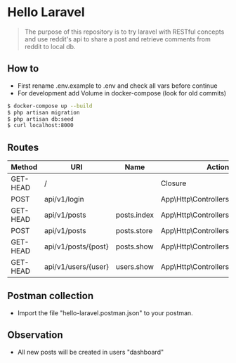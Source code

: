 # Hello Laravel

> The purpose of this repository is to try laravel with RESTful concepts and use reddit's api to share a post and retrieve  comments from reddit to local db.

## How to
- First rename .env.example to .env and check all vars before continue
- For development add Volume in docker-compose (look for old commits)
```bash
$ docker-compose up --build
$ php artisan migration
$ php artisan db:seed
$ curl localhost:8000
```

## Routes
| Method   | URI                 | Name        | Action                           | Middleware   |
|----------|---------------------|-------------|----------------------------------|--------------|
| GET-HEAD | /                   |             | Closure                          | web          |
| POST     | api/v1/login        |             | App\Http\Controllers\Auth@store  | api          |
| GET-HEAD | api/v1/posts        | posts.index | App\Http\Controllers\Posts@index | api,auth:api |
| POST     | api/v1/posts        | posts.store | App\Http\Controllers\Posts@store | api,auth:api |
| GET-HEAD | api/v1/posts/{post} | posts.show  | App\Http\Controllers\Posts@show  | api,auth:api |
| GET-HEAD | api/v1/users/{user} | users.show  | App\Http\Controllers\Users@show  | api,auth:api |

## Postman collection
- Import the file "hello-laravel.postman.json" to your postman.

## Observation
- All new posts will be created in users "dashboard"